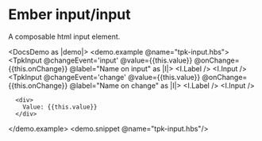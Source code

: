 # Ember input/input

A composable html input element.


<DocsDemo as |demo|>
  <demo.example @name="tpk-input.hbs">
      <TpkInput @changeEvent='input' @value={{this.value}} @onChange={{this.onChange}} @label="Name on input" as |I|>
          <I.Label />
          <I.Input />
      </TpkInput>
      <TpkInput @changeEvent='change' @value={{this.value}} @onChange={{this.onChange}} @label="Name on change" as |I|>
          <I.Label />
          <I.Input />
      </TpkInput>

      <div>
        Value: {{this.value}}
      </div>
  </demo.example>
  <demo.snippet @name="tpk-input.hbs"/>
</DocsDemo>

